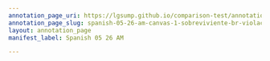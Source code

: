 ```yaml
---
annotation_page_uri: https://lgsump.github.io/comparison-test/annotations/spanish-05-26-am-canvas-1-sobreviviente-br-violaci-n.json
annotation_page_slug: spanish-05-26-am-canvas-1-sobreviviente-br-violaci-n
layout: annotation_page
manifest_label: Spanish 05 26 AM

---
```

